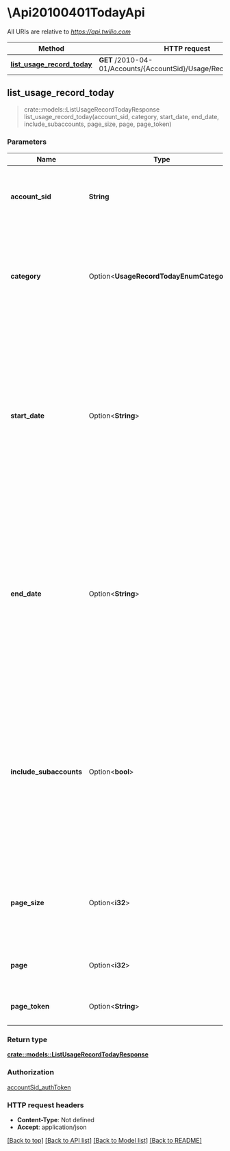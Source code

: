 # \Api20100401TodayApi

All URIs are relative to *https://api.twilio.com*

Method | HTTP request | Description
------------- | ------------- | -------------
[**list_usage_record_today**](Api20100401TodayApi.md#list_usage_record_today) | **GET** /2010-04-01/Accounts/{AccountSid}/Usage/Records/Today.json | 



## list_usage_record_today

> crate::models::ListUsageRecordTodayResponse list_usage_record_today(account_sid, category, start_date, end_date, include_subaccounts, page_size, page, page_token)




### Parameters


Name | Type | Description  | Required | Notes
------------- | ------------- | ------------- | ------------- | -------------
**account_sid** | **String** | The SID of the [Account](https://www.twilio.com/docs/iam/api/account) that created the UsageRecord resources to read. | [required] |
**category** | Option<**UsageRecordTodayEnumCategory**> | The [usage category](https://www.twilio.com/docs/usage/api/usage-record#usage-categories) of the UsageRecord resources to read. Only UsageRecord resources in the specified category are retrieved. |  |
**start_date** | Option<**String**> | Only include usage that has occurred on or after this date. Specify the date in GMT and format as `YYYY-MM-DD`. You can also specify offsets from the current date, such as: `-30days`, which will set the start date to be 30 days before the current date. |  |
**end_date** | Option<**String**> | Only include usage that occurred on or before this date. Specify the date in GMT and format as `YYYY-MM-DD`.  You can also specify offsets from the current date, such as: `+30days`, which will set the end date to 30 days from the current date. |  |
**include_subaccounts** | Option<**bool**> | Whether to include usage from the master account and all its subaccounts. Can be: `true` (the default) to include usage from the master account and all subaccounts or `false` to retrieve usage from only the specified account. |  |
**page_size** | Option<**i32**> | How many resources to return in each list page. The default is 50, and the maximum is 1000. |  |
**page** | Option<**i32**> | The page index. This value is simply for client state. |  |
**page_token** | Option<**String**> | The page token. This is provided by the API. |  |

### Return type

[**crate::models::ListUsageRecordTodayResponse**](ListUsageRecordTodayResponse.md)

### Authorization

[accountSid_authToken](../README.md#accountSid_authToken)

### HTTP request headers

- **Content-Type**: Not defined
- **Accept**: application/json

[[Back to top]](#) [[Back to API list]](../README.md#documentation-for-api-endpoints) [[Back to Model list]](../README.md#documentation-for-models) [[Back to README]](../README.md)

